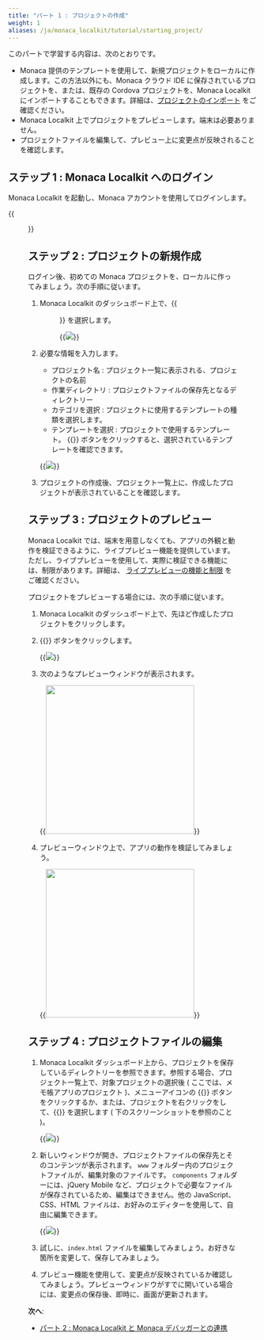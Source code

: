 ```yaml
---
title: "パート 1 : プロジェクトの作成"
weight: 1
aliases: /ja/monaca_localkit/tutorial/starting_project/
---
```


このパートで学習する内容は、次のとおりです。

-   Monaca
    提供のテンプレートを使用して、新規プロジェクトをローカルに作成します。この方法以外にも、Monaca
    クラウド IDE に保存されているプロジェクトを、または、既存の Cordova
    プロジェクトを、Monaca Localkit
    にインポートすることもできます。詳細は、[プロジェクトのインポート](/ja/products_guide/monaca_localkit/overview/#プロジェクトのインポート)
    をご確認ください。
-   Monaca Localkit
    上でプロジェクトをプレビューします。端末は必要ありません。
-   プロジェクトファイルを編集して、プレビュー上に変更点が反映されることを確認します。

## ステップ 1 : Monaca Localkit へのログイン

Monaca Localkit を起動し、Monaca アカウントを使用してログインします。

{{<figure src="/images/monaca_localkit/tutorial/starting_project/1.png">}}

## ステップ 2 : プロジェクトの新規作成

ログイン後、初めての Monaca
プロジェクトを、ローカルに作ってみましょう。次の手順に従います。

1.  Monaca Localkit のダッシュボード上で、{{<menu menu1="+" menu2="作成">}} を選択します。

    {{<img src="/images/monaca_localkit/tutorial/starting_project/2.png">}}

2.  必要な情報を入力します。

    - プロジェクト名 : プロジェクト一覧に表示される、プロジェクトの名前
    - 作業ディレクトリ : プロジェクトファイルの保存先となるディレクトリー
    - カテゴリを選択 : プロジェクトに使用するテンプレートの種類を選択します。
    - テンプレートを選択 : プロジェクトで使用するテンプレート。 {{<guilabel name="プレビュー">}} ボタンをクリックすると、選択されているテンプレートを確認できます。

    {{<img src="/images/monaca_localkit/tutorial/starting_project/3.png">}}

3.  プロジェクトの作成後、プロジェクト一覧上に、作成したプロジェクトが表示されていることを確認します。

## ステップ 3 : プロジェクトのプレビュー

Monaca Localkit
では、端末を用意しなくても、アプリの外観と動作を検証できるように、ライブプレビュー機能を提供しています。ただし、ライブプレビューを使用して、実際に検証できる機能には、制限があります。詳細は、
[ライブプレビューの機能と制限](/ja/products_guide/monaca_ide/overview/#ライブプレビュー) をご確認ください。

プロジェクトをプレビューする場合には、次の手順に従います。

1.  Monaca Localkit のダッシュボード上で、先ほど作成したプロジェクトをクリックします。

2.  {{<guilabel name="プレビュー">}} ボタンをクリックします。

    {{<img src="/images/monaca_localkit/tutorial/starting_project/4.png">}}

3.  次のようなプレビューウィンドウが表示されます。

    {{<img src="/images/monaca_localkit/tutorial/starting_project/5.png" width="300">}}

4.  プレビューウィンドウ上で、アプリの動作を検証してみましょう。

    {{<img src="/images/monaca_localkit/tutorial/starting_project/8.png" width="300">}}

## ステップ 4 : プロジェクトファイルの編集

1.  Monaca Localkit
    ダッシュボード上から、プロジェクトを保存しているディレクトリーを参照できます。参照する場合、プロジェクト一覧上で、対象プロジェクトの選択後 ( ここでは、メモ帳アプリのプロジェクト )、メニューアイコンの {{<guilabel name="開く">}}
    ボタンをクリックするか、または、プロジェクトを右クリックをして、{{<guilabel name="開く">}}
    を選択します ( 下のスクリーンショットを参照のこと )。

    {{<img src="/images/monaca_localkit/tutorial/starting_project/6.png">}}

2.  新しいウィンドウが開き、プロジェクトファイルの保存先とそのコンテンツが表示されます。
    `www` フォルダー内のプロジェクトファイルが、編集対象のファイルです。
    `components` フォルダーには、jQuery Mobile
    など、プロジェクトで必要なファイルが保存されているため、編集はできません。他の
    JavaScript、CSS、HTML
    ファイルは、お好みのエディターを使用して、自由に編集できます。

    {{<img src="/images/monaca_localkit/tutorial/starting_project/7.png">}}

3.  試しに、`index.html` ファイルを編集してみましょう。お好きな箇所を変更して、保存してみましょう。

4.  プレビュー機能を使用して、変更点が反映されているか確認してみましょう。プレビューウィンドウがすでに開いている場合には、変更点の保存後、即時に、画面が更新されます。

**次へ**:

- [パート 2 : Monaca Localkit と Monaca デバッガーとの連携](../testing_debugging)